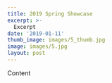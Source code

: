 ```yaml
---
title: 2019 Spring Showcase
excerpt: >-
  Excerpt
date: '2019-01-11'
thumb_image: images/5_thumb.jpg
image: images/5.jpg
layout: post
---
```


Content
